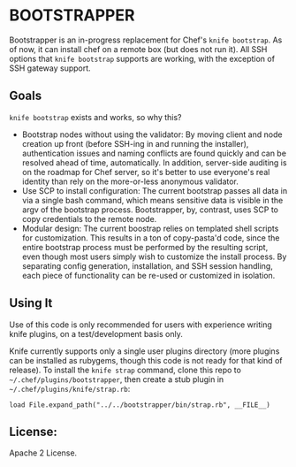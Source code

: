 # BOOTSTRAPPER

Bootstrapper is an in-progress replacement for Chef's `knife bootstrap`.
As of now, it can install chef on a remote box (but does not run it).
All SSH options that `knife bootstrap` supports are working, with the
exception of SSH gateway support.

## Goals

`knife bootstrap` exists and works, so why this?

* Bootstrap nodes without using the validator: By moving client and node
creation up front (before SSH-ing in and running the installer),
authentication issues and naming conflicts are found quickly and can be
resolved ahead of time, automatically. In addition, server-side auditing
is on the roadmap for Chef server, so it's better to use everyone's real
identity than rely on the more-or-less anonymous validator.
* Use SCP to install configuration: The current bootstrap passes all
data in via a single bash command, which means sensitive data is visible
in the argv of the bootstrap process. Bootstrapper, by, contrast, uses
SCP to copy credentials to the remote node.
* Modular design: The current boostrap relies on templated shell scripts
for customization. This results in a ton of copy-pasta'd code, since the
entire bootstrap process must be performed by the resulting script, even
though most users simply wish to customize the install process. By
separating config generation, installation, and SSH session handling,
each piece of functionality can be re-used or customized in isolation.

## Using It

Use of this code is only recommended for users with experience writing
knife plugins, on a test/development basis only.

Knife currently supports only a single user plugins directory (more
plugins can be installed as rubygems, though this code is not ready for
that kind of release). To install the `knife strap` command, clone this
repo to `~/.chef/plugins/bootstrapper`, then create a stub plugin in
`~/.chef/plugins/knife/strap.rb`:

    load File.expand_path("../../bootstrapper/bin/strap.rb", __FILE__)

## License:
Apache 2 License.


